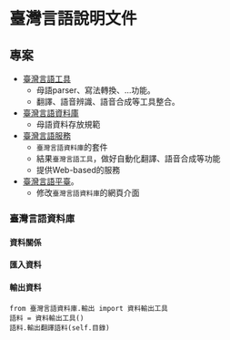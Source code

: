 # 臺灣言語說明文件

## 專案
* [臺灣言語工具](https://github.com/sih4sing5hong5/tai5-uan5_gian5-gi2_kang1-ku7)
  * 母語parser、寫法轉換、…功能。
  * 翻譯、語音辨識、語音合成等工具整合。
* [臺灣言語資料庫](https://github.com/sih4sing5hong5/tai5-uan5_gian5-gi2_tsu1-liau7-khoo3)
  * 母語資料存放規範
* [臺灣言語服務](https://github.com/sih4sing5hong5/tai5-uan5_gian5-gi2_hok8-bu7)
  * `臺灣言語資料庫`的套件
  * 結果`臺灣言語工具`，做好自動化翻譯、語音合成等功能
  * 提供Web-based的服務
* [臺灣言語平臺](https://github.com/sih4sing5hong5/tai5-uan5_gian5-gi2_phing5-thai5)。
  * 修改`臺灣言語資料庫`的網頁介面

### 臺灣言語資料庫

#### 資料關係

#### 匯入資料

#### 輸出資料
```
from 臺灣言語資料庫.輸出 import 資料輸出工具
語料 = 資料輸出工具()
語料.輸出翻譯語料(self.目錄)
```